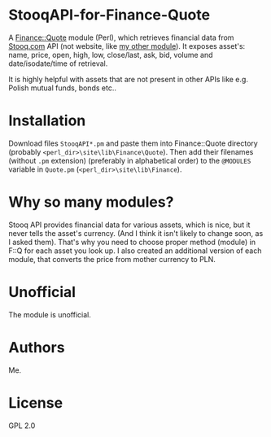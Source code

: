 # StooqAPI-for-Finance-Quote
A [Finance::Quote](https://github.com/finance-quote/finance-quote) module (Perl), which retrieves financial data from [Stooq.com](https://stooq.com) API (not website, like [my other module](https://github.com/Kaligula0/Stooq-for-Finance-Quote)). It exposes asset's: name, price, open, high, low, close/last, ask, bid, volume and date/isodate/time of retrieval.

It is highly helpful with assets that are not present in other APIs like e.g. Polish mutual funds, bonds etc..

# Installation
Download files `StooqAPI*.pm` and paste them into Finance::Quote directory (probably `<perl_dir>\site\lib\Finance\Quote`). Then add their filenames (without `.pm` extension) (preferably in alphabetical order) to the `@MODULES` variable in `Quote.pm` (`<perl_dir>\site\lib\Finance`).

# Why so many modules?
Stooq API provides financial data for various assets, which is nice, but it never tells the asset's currency. (And I think it isn't likely to change soon, as I asked them). That's why you need to choose proper method (module) in F::Q for each asset you look up. I also created an additional version of each module, that converts the price from mother currency to PLN.

# Unofficial
The module is unofficial.

# Authors
Me.

# License
GPL 2.0
